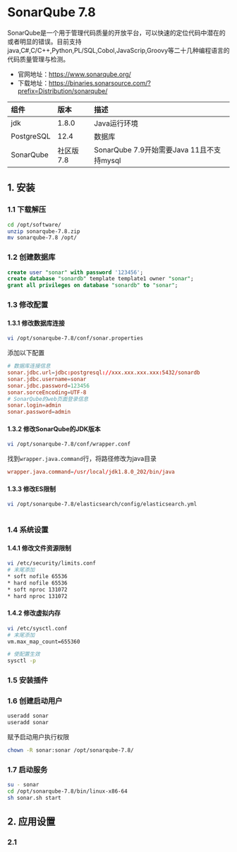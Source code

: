 # SonarQube 7.8

SonarQube是一个用于管理代码质量的开放平台，可以快速的定位代码中潜在的或者明显的错误。目前支持java,C#,C/C++,Python,PL/SQL,Cobol,JavaScrip,Groovy等二十几种编程语言的代码质量管理与检测。

- 官网地址：https://www.sonarqube.org/
- 下载地址：https://binaries.sonarsource.com/?prefix=Distribution/sonarqube/

| **组件**  | **版本**  | **描述**  |
| :---------- | :---------- | :---------------------------------- |
| jdk    | 1.8.0 | Java运行环境 |
| PostgreSQL    | 12.4 | 数据库 |
| SonarQube    | 社区版7.8 | SonarQube 7.9开始需要Java 11且不支持mysql |

## 1. 安装

### 1.1 下载解压

```bash
cd /opt/software/
unzip sonarqube-7.8.zip 
mv sonarqube-7.8 /opt/
```

### 1.2 创建数据库

```sql
create user "sonar" with password '123456';
create database "sonardb" template template1 owner "sonar";
grant all privileges on database "sonardb" to "sonar";
```

### 1.3 修改配置

#### 1.3.1 修改数据库连接

```bash
vi /opt/sonarqube-7.8/conf/sonar.properties
```

添加以下配置

```conf
# 数据库连接信息
sonar.jdbc.url=jdbc:postgresql://xxx.xxx.xxx.xxx:5432/sonardb
sonar.jdbc.username=sonar
sonar.jdbc.password=123456
sonar.sorceEncoding=UTF-8
# SonarQube的web页面登录信息
sonar.login=admin
sonar.password=admin
```

#### 1.3.2 修改SonarQube的JDK版本

```bash
vi /opt/sonarqube-7.8/conf/wrapper.conf
```

找到`wrapper.java.command`行，将路径修改为java目录

```conf
wrapper.java.command=/usr/local/jdk1.8.0_202/bin/java
```

#### 1.3.3 修改ES限制

```bash
vi /opt/sonarqube-7.8/elasticsearch/config/elasticsearch.yml
```

```bash

```



### 1.4 系统设置

#### 1.4.1 修改文件资源限制

```bash
vi /etc/security/limits.conf
# 末尾添加
* soft nofile 65536
* hard nofile 65536
* soft nproc 131072
* hard nproc 131072
```

#### 1.4.2 修改虚拟内存

```bash
vi /etc/sysctl.conf
# 末尾添加
vm.max_map_count=655360

# 使配置生效
sysctl -p
```

### 1.5 安装插件

### 1.6 创建启动用户

```bash
useradd sonar
useradd sonar
```

赋予启动用户执行权限

```bash
chown -R sonar:sonar /opt/sonarqube-7.8/
```

### 1.7 启动服务

```bash
su - sonar
cd /opt/sonarqube-7.8/bin/linux-x86-64
sh sonar.sh start
```


## 2. 应用设置

### 2.1 
